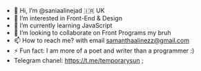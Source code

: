 - 👋 Hi, I’m @saniaalinejad 🇮🇷 UK
- 👀 I’m interested in Front-End & Design
- 🌱 I’m currently learning JavaScript
- 💞️ I’m looking to collaborate on Front Programs my bruh
- 📫 How to reach me? with email samanthaalinezz@gmail.com
- ⚡ Fun fact: I am more of a poet and writer than a programmer :)
- Telegram chanel: https://t.me/temporarysun ;

<!---
saniaalinejad/saniaalinejad is a ✨ special ✨ repository because its `README.md` (this file) appears on your GitHub profile.
You can click the Preview link to take a look at your changes.
--->
